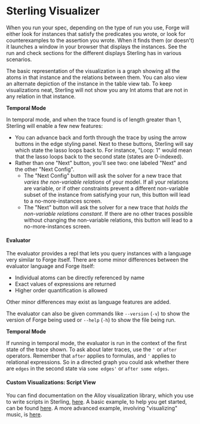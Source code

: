 # Sterling Visualizer

When you run your spec, depending on the type of run you use, Forge will either look for instances that satisfy the predicates you wrote, or look for counterexamples to the assertion you wrote. When it finds them (or doesn't) it launches a window in your browser that displays the instances. See the run and check sections for the different displays Sterling has in various scenarios.

The basic representation of the visualization is a graph showing all the atoms in that instance and the relations between them. You can also view an alternate depiction of the instance in the table view tab. To keep visualizations neat, Sterling will not show you any Int atoms that are not in any relation in that instance.

**Temporal Mode**

In temporal mode, and when the trace found is of length greater than 1, Sterling will enable a few new features:

- You can advance back and forth through the trace by using the arrow buttons in the edge styling panel. Next to these buttons, Sterling will say which state the lasso loops back to. For instance, "Loop: 1" would mean that the lasso loops back to the second state (states are 0-indexed).
- Rather than one "Next" button, you'll see two: one labeled "Next" and the other "Next Config".
  - The "Next Config" button will ask the solver for a new trace that _varies the non-variable relations_ of your model. If all your relations are variable, or if other constraints prevent a different non-variable subset of the instance from satisfying your run, this button will lead to a no-more-instances screen.
  - The "Next" button will ask the solver for a new trace that _holds the non-variable relations constant_. If there are no other traces possible without changing the non-variable relations, this button will lead to a no-more-instances screen.

#### Evaluator

The evaluator provides a repl that lets you query instances with a language very similar to Forge itself. There are some minor differences between the evaluator language and Forge itself:

- Individual atoms can be directly referenced by name
- Exact values of expressions are returned
- Higher order quantification is allowed

Other minor differences may exist as language features are added.

The evaluator can also be given commands like `--version` (`-v`) to show the version of Forge being used or `--help` (`-h`) to show the file being run.

**Temporal Mode**

If running in temporal mode, the evaluator is run in the context of the first state of the trace shown. To ask about later traces, use the `'` or `after` operators. Remember that `after` applies to formulas, and `'` applies to relational expressions. So in a directed graph you could ask whether there are `edges` in the second state via `some edges'` or `after some edges`.

#### Custom Visualizations: Script View

You can find documentation on the Alloy visualization library, which you use to write scripts in Sterling, [here](https://alloy-js.github.io/alloy-ts/). A basic example, to help you get started, can be found [here](http://cs.brown.edu/courses/csci1710/pages/notes/js/feb8.js). A more advanced example, involving "visualizing" music, is [here](https://github.com/miasantomauro/mia-isp-spring-2021/tree/main/musical%20scales).
